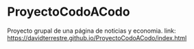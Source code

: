 # ProyectoCodoACodo
Proyecto grupal de una página de noticias y economia.
link: https://davidterrestre.github.io/ProyectoCodoACodo/index.html
